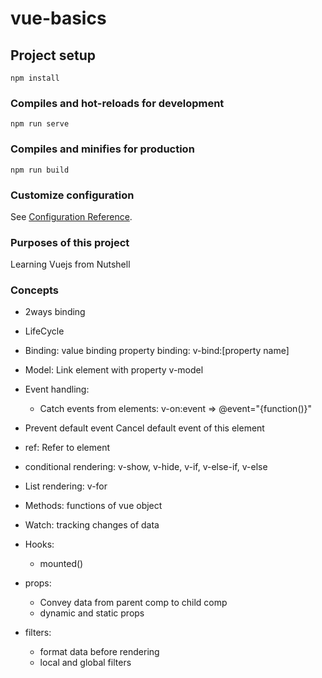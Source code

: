 # vue-basics

## Project setup
```
npm install
```

### Compiles and hot-reloads for development
```
npm run serve
```

### Compiles and minifies for production
```
npm run build
```

### Customize configuration
See [Configuration Reference](https://cli.vuejs.org/config/).


### Purposes of this project
Learning Vuejs from Nutshell

### Concepts
- 2ways binding
- LifeCycle
- Binding:
  value binding
  property binding:
    v-bind:[property name]

- Model: Link element with property
  v-model

- Event handling:
  - Catch events from elements:
    v-on:event => @event="{function()}"

- Prevent default event
  Cancel default event of this element

- ref: 
  Refer to element

- conditional rendering: 
  v-show, v-hide, v-if, v-else-if, v-else

- List rendering: 
  v-for

- Methods: 
  functions of vue object

- Watch: tracking changes of data

- Hooks:
  - mounted()

- props:
  - Convey data from parent comp to child comp
  - dynamic and static props

- filters:
  - format data before rendering 
  - local and global filters